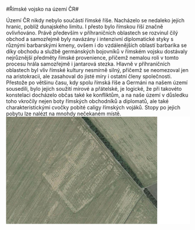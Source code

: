 #Římské vojsko na území ČR#

Území ČR nikdy nebylo součástí římské říše. 
Nacházelo se nedaleko jejích hranic, poblíž dunajského limitu. 
I přesto bylo římskou říší značně ovlivňováno. 
Právě především v příhraničních oblastech se rozvinul čilý obchod a samozřejmě byly navázány i intenzivní diplomatické styky s různými barbarskými kmeny, ovšem i do vzdálenějších oblastí barbarika se díky obchodu a službě germánských bojovníků v římském vojsku dostávaly nejrůznější předměty římské provenience, přičemž nemalou roli v tomto procesu hrála samozřejmě i jantarová stezka. Hlavně v příhraničních oblastech byl vliv římské kultury nesmírně silný, přičemž se neomezoval jen na aristokracii, ale zasahoval do jisté míry i ostatní členy společnosti. Přestože po většinu času, kdy spolu římská říše a Germáni na našem území sousedili, bylo jejich soužití mírové a přátelské, je logické, že při takovéto konstelaci docházelo občas také ke konfliktům, a na naše území v důsledku toho vkročily nejen boty římských obchodníků a diplomatů, ale také charakteristickými cvočky pobité caligy římských vojáků. 
Stopy po jejich pobytu lze nalézt na mnohdy nečekaném místě.
![Obrazce v obilí](https://github.com/nobunaga1234/nobunaga1234.github.io/blob/master/images/Pole_%C5%99%C3%ADmsk%C3%BD%20t%C3%A1bor.jpg)
